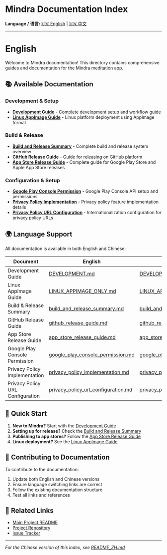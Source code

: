 # Mindra Documentation Index

**Language / 语言:** [🇺🇸 English](#english) | [🇨🇳 中文](README_ZH.md)

---

# English

Welcome to Mindra documentation! This directory contains comprehensive guides and documentation for the Mindra meditation app.

## 📚 Available Documentation

### Development & Setup
- **[Development Guide](DEVELOPMENT.md)** - Complete development setup and workflow guide
- **[Linux AppImage Guide](LINUX_APPIMAGE_ONLY.md)** - Linux platform deployment using AppImage format

### Build & Release
- **[Build and Release Summary](build_and_release_summary.md)** - Complete build and release system overview
- **[GitHub Release Guide](github_release_guide.md)** - Guide for releasing on GitHub platform
- **[App Store Release Guide](app_store_release_guide.md)** - Complete guide for Google Play Store and Apple App Store releases

### Configuration & Setup
- **[Google Play Console Permission](google_play_console_permission.md)** - Google Play Console API setup and permissions
- **[Privacy Policy Implementation](privacy_policy_implementation.md)** - Privacy policy feature implementation details
- **[Privacy Policy URL Configuration](privacy_policy_url_configuration.md)** - Internationalization configuration for privacy policy URLs

## 🌍 Language Support

All documentation is available in both English and Chinese:

| Document | English | 中文 |
|----------|---------|------|
| Development Guide | [DEVELOPMENT.md](DEVELOPMENT.md) | [DEVELOPMENT_ZH.md](DEVELOPMENT_ZH.md) |
| Linux AppImage Guide | [LINUX_APPIMAGE_ONLY.md](LINUX_APPIMAGE_ONLY.md) | [LINUX_APPIMAGE_ONLY_ZH.md](LINUX_APPIMAGE_ONLY_ZH.md) |
| Build & Release Summary | [build_and_release_summary.md](build_and_release_summary.md) | [build_and_release_summary_ZH.md](build_and_release_summary_ZH.md) |
| GitHub Release Guide | [github_release_guide.md](github_release_guide.md) | [github_release_guide_ZH.md](github_release_guide_ZH.md) |
| App Store Release Guide | [app_store_release_guide.md](app_store_release_guide.md) | [app_store_release_guide_ZH.md](app_store_release_guide_ZH.md) |
| Google Play Console Permission | [google_play_console_permission.md](google_play_console_permission.md) | [google_play_console_permission_ZH.md](google_play_console_permission_ZH.md) |
| Privacy Policy Implementation | [privacy_policy_implementation.md](privacy_policy_implementation.md) | [privacy_policy_implementation_ZH.md](privacy_policy_implementation_ZH.md) |
| Privacy Policy URL Configuration | [privacy_policy_url_configuration.md](privacy_policy_url_configuration.md) | [privacy_policy_url_configuration_ZH.md](privacy_policy_url_configuration_ZH.md) |

## 🚀 Quick Start

1. **New to Mindra?** Start with the [Development Guide](DEVELOPMENT.md)
2. **Setting up for release?** Check the [Build and Release Summary](build_and_release_summary.md)
3. **Publishing to app stores?** Follow the [App Store Release Guide](app_store_release_guide.md)
4. **Linux deployment?** See the [Linux AppImage Guide](LINUX_APPIMAGE_ONLY.md)

## 📝 Contributing to Documentation

To contribute to the documentation:

1. Update both English and Chinese versions
2. Ensure language switching links are correct
3. Follow the existing documentation structure
4. Test all links and references

## 🔗 Related Links

- [Main Project README](../README.md)
- [Project Repository](https://github.com/gonewx/mindra)
- [Issue Tracker](https://github.com/gonewx/mindra/issues)

---

*For the Chinese version of this index, see [README_ZH.md](README_ZH.md)*